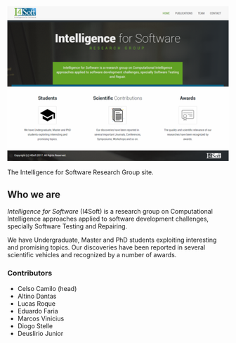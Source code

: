 ![i4soft Homepage](https://raw.githubusercontent.com/I4Soft/i4soft.github.io/master/assets/images/homepage.png)

The Intelligence for Software Research Group site.

## Who we are ##

*Intelligence for Software* (I4Soft) is a research group on Computational Intelligence approaches applied to software development challenges, specially Software Testing and Repairing.

We have Undergraduate, Master and PhD students exploiting interesting and promising topics. Our discoveries have been reported in several scientific vehicles and recognized by a number of awards.

### Contributors ###

* Celso Camilo (head)
* Altino Dantas
* Lucas Roque
* Eduardo Faria
* Marcos Vinicius
* Diogo Stelle
* Deuslirio Junior
